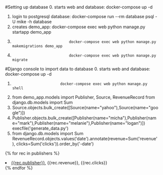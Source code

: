 #Setting up database
0. starts web and database:      docker-compose up -d
1. login to postgresql database: docker-compose run --rm database psql -U mike -h database
2. creates demo_app:             docker-compose exec web python manage.py startapp demo_app
3.                               docker-compose exec web python manage.py makemigrations demo_app
4.                               docker-compose exec web python manage.py migrate

#Django console to import data to database
0. starts web and database:  docker-compose up -d 
1.                           docker-compose exec web python manage.py shell
2. from demo_app.models import Publisher, Source, RevenueRecord
   from django.db.models import Sum 
3. Source.objects.bulk_create([Source(name="yahoo"),Source(name="google")])
4. Publisher.objects.bulk_create([Publisher(name="micha"),Publisher(name="mark"),Publisher(name="melanie"),Publisher(name="logan")])
execfile('generate_data.py')
5. from django.db.models import Sum
RevenueRecord.objects.values('date').annotate(revenue=Sum('revenue'), clicks=Sum('clicks')).order_by('-date')


 {% for rec in publishers %}
                <li><a href="">{{rec.publisher}}</a>, {{rec.revenue}}, {{rec.clicks}}</li>
            {% endfor %}